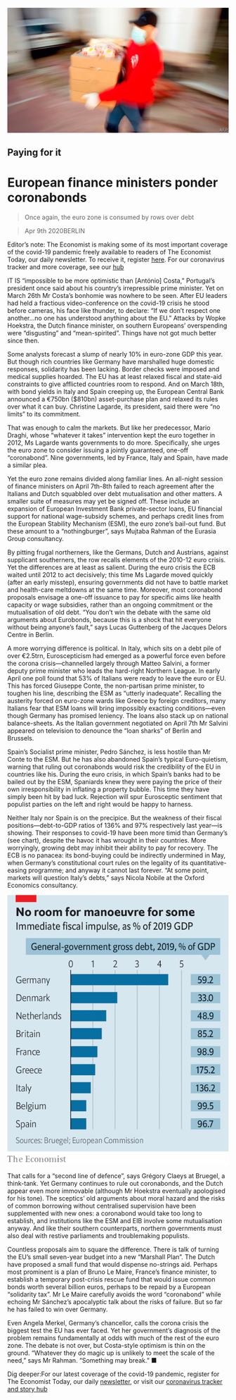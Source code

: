 ![](./images/20200411_EUP004_0.jpg)

## Paying for it

# European finance ministers ponder coronabonds

> Once again, the euro zone is consumed by rows over debt

> Apr 9th 2020BERLIN

Editor’s note: The Economist is making some of its most important coverage of the covid-19 pandemic freely available to readers of The Economist Today, our daily newsletter. To receive it, register [here](https://www.economist.com//newslettersignup). For our coronavirus tracker and more coverage, see our [hub](https://www.economist.com//coronavirus)

IT IS “impossible to be more optimistic than [António] Costa,” Portugal’s president once said about his country’s irrepressible prime minister. Yet on March 26th Mr Costa’s bonhomie was nowhere to be seen. After EU leaders had held a fractious video-conference on the covid-19 crisis he stood before cameras, his face like thunder, to declare: “If we don’t respect one another…no one has understood anything about the EU.” Attacks by Wopke Hoekstra, the Dutch finance minister, on southern Europeans’ overspending were “disgusting” and “mean-spirited”. Things have not got much better since then.

Some analysts forecast a slump of nearly 10% in euro-zone GDP this year. But though rich countries like Germany have marshalled huge domestic responses, solidarity has been lacking. Border checks were imposed and medical supplies hoarded. The EU has at least relaxed fiscal and state-aid constraints to give afflicted countries room to respond. And on March 18th, with bond yields in Italy and Spain creeping up, the European Central Bank announced a €750bn ($810bn) asset-purchase plan and relaxed its rules over what it can buy. Christine Lagarde, its president, said there were “no limits” to its commitment.

That was enough to calm the markets. But like her predecessor, Mario Draghi, whose “whatever it takes” intervention kept the euro together in 2012, Ms Lagarde wants governments to do more. Specifically, she urges the euro zone to consider issuing a jointly guaranteed, one-off “coronabond”. Nine governments, led by France, Italy and Spain, have made a similar plea.

Yet the euro zone remains divided along familiar lines. An all-night session of finance ministers on April 7th-8th failed to reach agreement after the Italians and Dutch squabbled over debt mutualisation and other matters. A smaller suite of measures may yet be signed off. These include an expansion of European Investment Bank private-sector loans, EU financial support for national wage-subsidy schemes, and perhaps credit lines from the European Stability Mechanism (ESM), the euro zone’s bail-out fund. But these amount to a “nothingburger”, says Mujtaba Rahman of the Eurasia Group consultancy.

By pitting frugal northerners, like the Germans, Dutch and Austrians, against supplicant southerners, the row recalls elements of the 2010-12 euro crisis. Yet the differences are at least as salient. During the euro crisis the ECB waited until 2012 to act decisively; this time Ms Lagarde moved quickly (after an early misstep), ensuring governments did not have to battle market and health-care meltdowns at the same time. Moreover, most coronabond proposals envisage a one-off issuance to pay for specific aims like health capacity or wage subsidies, rather than an ongoing commitment or the mutualisation of old debt. “You don’t win the debate with the same old arguments about Eurobonds, because this is a shock that hit everyone without being anyone’s fault,” says Lucas Guttenberg of the Jacques Delors Centre in Berlin.

A more worrying difference is political. In Italy, which sits on a debt pile of over €2.5trn, Euroscepticism had emerged as a powerful force even before the corona crisis—channelled largely through Matteo Salvini, a former deputy prime minister who leads the hard-right Northern League. In early April one poll found that 53% of Italians were ready to leave the euro or EU. This has forced Giuseppe Conte, the non-partisan prime minister, to toughen his line, describing the ESM as “utterly inadequate”. Recalling the austerity forced on euro-zone wards like Greece by foreign creditors, many Italians fear that ESM loans will bring impossibly exacting conditions—even though Germany has promised leniency. The loans also stack up on national balance-sheets. As the Italian government negotiated on April 7th Mr Salvini appeared on television to denounce the “loan sharks” of Berlin and Brussels.

Spain’s Socialist prime minister, Pedro Sánchez, is less hostile than Mr Conte to the ESM. But he has also abandoned Spain’s typical Euro-quietism, warning that ruling out coronabonds would risk the credibility of the EU in countries like his. During the euro crisis, in which Spain’s banks had to be bailed out by the ESM, Spaniards knew they were paying the price of their own irresponsibility in inflating a property bubble. This time they have simply been hit by bad luck. Rejection will spur Eurosceptic sentiment that populist parties on the left and right would be happy to harness.

Neither Italy nor Spain is on the precipice. But the weakness of their fiscal positions—debt-to-GDP ratios of 136% and 97% respectively last year—is showing. Their responses to covid-19 have been more timid than Germany’s (see chart), despite the havoc it has wrought in their countries. More worryingly, growing debt may inhibit their ability to pay for recovery. The ECB is no panacea: its bond-buying could be indirectly undermined in May, when Germany’s constitutional court rules on the legality of its quantitative-easing programme; and anyway it cannot last forever. “At some point, markets will question Italy’s debts,” says Nicola Nobile at the Oxford Economics consultancy.

![](./images/20200411_EUC133.png)

That calls for a “second line of defence”, says Grégory Claeys at Bruegel, a think-tank. Yet Germany continues to rule out coronabonds, and the Dutch appear even more immovable (although Mr Hoekstra eventually apologised for his tone). The sceptics’ old arguments about moral hazard and the risks of common borrowing without centralised supervision have been supplemented with new ones: a coronabond would take too long to establish, and institutions like the ESM and EIB involve some mutualisation anyway. And like their southern counterparts, northern governments must also deal with restive parliaments and troublemaking populists.

Countless proposals aim to square the difference. There is talk of turning the EU’s small seven-year budget into a new “Marshall Plan”. The Dutch have proposed a small fund that would dispense no-strings aid. Perhaps most prominent is a plan of Bruno Le Maire, France’s finance minister, to establish a temporary post-crisis rescue fund that would issue common bonds worth several billion euros, perhaps to be repaid by a European “solidarity tax”. Mr Le Maire carefully avoids the word “coronabond” while echoing Mr Sánchez’s apocalyptic talk about the risks of failure. But so far he has failed to win over Germany.

Even Angela Merkel, Germany’s chancellor, calls the corona crisis the biggest test the EU has ever faced. Yet her government’s diagnosis of the problem remains fundamentally at odds with much of the rest of the euro zone. The debate is not over, but Costa-style optimism is thin on the ground. “Whatever they do magic up is unlikely to meet the scale of the need,” says Mr Rahman. “Something may break.” ■

Dig deeper:For our latest coverage of the covid-19 pandemic, register for The Economist Today, our daily [newsletter](https://www.economist.com//newslettersignup), or visit our [coronavirus tracker and story hub](https://www.economist.com//coronavirus)